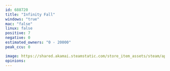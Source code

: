 ```yaml
---
id: 688720
title: "Infinity Fall"
windows: "true"
mac: "false"
linux: false
positive: 7
negative: 0
estimated_owners: "0 - 20000"
peak_ccu: 0

image: https://shared.akamai.steamstatic.com/store_item_assets/steam/apps/688720/header.jpg?t=1504095466
opinions:
---
```

